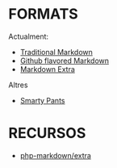 # FORMATS

Actualment:

- [Traditional Markdown](http://daringfireball.net/projects/markdown/syntax)
- [Github flavored Markdown](https://help.github.com/articles/github-flavored-markdown)
- [Markdown Extra](http://michelf.ca/projects/php-markdown/extra)

Altres
- [Smarty Pants](http://daringfireball.net/projects/smartypants/)

# RECURSOS
- [php-markdown/extra](https://michelf.ca/projects/php-markdown/extra/)
